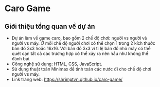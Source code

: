 # Caro Game

## Giới thiệu tổng quan về dự án
  - Dự án làm về game caro, bao gồm 2 chế độ chơi: người vs người và người vs máy. Ở mỗi chế độ người chơi có thể chọn 1 trong 2 kích thước bản đồ 3x3 hoặc 16x16. 
  Với bản đồ 3x3 vì tỉ lệ bản đồ nhỏ máy có thể quét cạn tất cả các trường hợp có thể xảy ra nên hầu như không thể đánh bại.
  - Công nghệ sử dụng: HTML, CSS, JavaScript.
  - Sử dụng thuật toán Minimax để tính toán các nước đi cho chế độ chơi người vs máy.
  - Link trang web: https://shrimptvn.github.io/caro-game/
